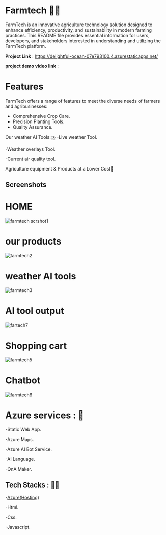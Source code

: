 # Farmtech :farmer:
FarmTech is an innovative agriculture technology solution designed to enhance efficiency, productivity, and sustainability in modern farming practices. This README file provides essential information for users, developers, and stakeholders interested in understanding and utilizing the FarmTech platform.

**Project Link** : https://delightful-ocean-07e793100.4.azurestaticapps.net/

**project demo video link** :

# Features
FarmTech offers a range of features to meet the diverse needs of farmers and agribusinesses:
- Comprehensive Crop Care.
- Precision Planting Tools.
- Quality Assurance.

Our weather AI Tools::cloud_with_lightning_and_rain:
-Live weather Tool.

-Weather overlays Tool.

-Current air quality tool.
 
Agriculture equipment & Products at a Lower Cost:tractor:

## Screenshots
# HOME

![farmtech scrshot1](https://github.com/sivasiva44/Farmtech/assets/118961017/a002bcbb-a946-4db9-890c-a5aca4857f44)

# our products

![farmtech2](https://github.com/sivasiva44/Farmtech/assets/118961017/015ebb26-2c5b-4f9f-a2bc-4bf0f202ab23)

# weather AI tools

![farmtech3](https://github.com/sivasiva44/Farmtech/assets/118961017/87547ea3-bac9-48c9-a596-b22e34758153)

# AI tool output

![fartech7](https://github.com/sivasiva44/Farmtech/assets/118961017/3bccad32-c5c3-4a9f-abc9-d1bbdc1285c8)

# Shopping cart

![farmtech5](https://github.com/sivasiva44/Farmtech/assets/118961017/c668c887-b64e-4512-bdb7-6f60b6030f43)

# Chatbot

![farmtech6](https://github.com/sivasiva44/Farmtech/assets/118961017/b24884a9-a4af-4b2e-b4d5-e9accc88fe79)

# Azure services : :robot:
-Static Web App.

-Azure Maps.

-Azure AI Bot Service.

-AI Language.

-QnA Maker.

## Tech Stacks : :man_technologist:
-[Azure(Hosting)](https://azure.microsoft.com/en-in/get-started/azure-portal)

-Html.

-Css.

-Javascript.
